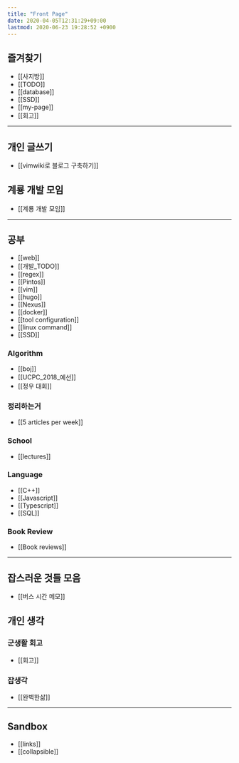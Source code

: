 ```yaml
---
title: "Front Page"
date: 2020-04-05T12:31:29+09:00
lastmod: 2020-06-23 19:28:52 +0900
---
```

## 즐겨찾기
 * [[사지방]]
 * [[TODO]]
 * [[database]]
 * [[SSD]]
 * [[my-page]]
 * [[회고]]

---
## 개인 글쓰기
 * [[vimwiki로 블로그 구축하기]]
## 계룡 개발 모임
 * [[계룡 개발 모임]]
---
## 공부
 * [[web]]
 * [[개발_TODO]]
 * [[regex]]
 * [[Pintos]]
 * [[vim]]
 * [[hugo]]
 * [[Nexus]]
 * [[docker]]
 * [[tool configuration]]
 * [[linux command]]
 * [[SSD]]
### Algorithm
 * [[boj]]
 * [[UCPC_2018_예선]]
 * [[정우 대회]]
### 정리하는거
 * [[5 articles per week]]
### School
 * [[lectures]]
### Language
 * [[C++]]
 * [[Javascript]]
 * [[Typescript]]
 * [[SQL]]
### Book Review
 * [[Book reviews]]
---
## 잡스러운 것들 모음
 * [[버스 시간 메모]]
## 개인 생각
### 군생활 회고
 * [[회고]]
### 잡생각
 * [[완벽한삶]]
---
## Sandbox
* [[links]]
* [[collapsible]]
